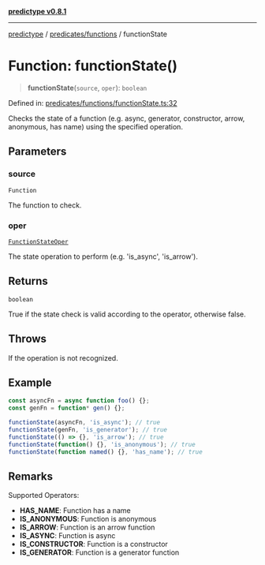 [**predictype v0.8.1**](../../../README.md)

***

[predictype](../../../modules.md) / [predicates/functions](../README.md) / functionState

# Function: functionState()

> **functionState**(`source`, `oper`): `boolean`

Defined in: [predicates/functions/functionState.ts:32](https://github.com/maduhaime/predictype/blob/2310adbaccb6fbc00cdab8e345e79bd5b09e40f5/src/predicates/functions/functionState.ts#L32)

Checks the state of a function (e.g. async, generator, constructor, arrow, anonymous, has name) using the specified
operation.

## Parameters

### source

`Function`

The function to check.

### oper

[`FunctionStateOper`](../../../functions/enums/type-aliases/FunctionStateOper.md)

The state operation to perform (e.g. 'is_async', 'is_arrow').

## Returns

`boolean`

True if the state check is valid according to the operator, otherwise false.

## Throws

If the operation is not recognized.

## Example

```ts
const asyncFn = async function foo() {};
const genFn = function* gen() {};

functionState(asyncFn, 'is_async'); // true
functionState(genFn, 'is_generator'); // true
functionState(() => {}, 'is_arrow'); // true
functionState(function() {}, 'is_anonymous'); // true
functionState(function named() {}, 'has_name'); // true
```

## Remarks

Supported Operators:
- **HAS_NAME**: Function has a name
- **IS_ANONYMOUS**: Function is anonymous
- **IS_ARROW**: Function is an arrow function
- **IS_ASYNC**: Function is async
- **IS_CONSTRUCTOR**: Function is a constructor
- **IS_GENERATOR**: Function is a generator function
